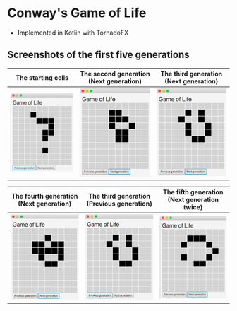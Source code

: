 # Conway's Game of Life

- Implemented in Kotlin with TornadoFX

## Screenshots of the first five generations

| The starting cells        | The second generation (Next generation) | The third generation (Next generation) |
| ------------------------- | --------------------------------------- | -------------------------------------- |
| ![](/images/Picture1.png) | ![](images/Picture2.png)                | ![](images/Picture3.png)               |

| The fourth generation (Next generation) | The third generation (Previous generation) | The fifth generation (Next generation twice) |
| --------------------------------------- | ------------------------------------------ | -------------------------------------------- |
| ![](/images/Picture4.png)               | ![](images/Picture5.png)                   | ![](images/Picture6.png)                     |
